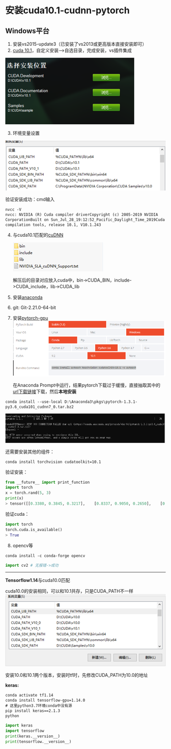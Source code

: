 # 安装cuda10.1-cudnn-pytorch

## Windows平台

1. 安装vs2015-update3（已安装了vs2013或更高版本直接安装即可）
2. [cuda 10.1](https://developer.nvidia.com/cuda-toolkit-archive-->http://developer.download.nvidia.com/compute/cuda/10.1/Prod/local_installers/cuda_10.1.243_426.00_win10.exe)，自定义安装-->自选目录，完成安装，vs插件集成

![img](assets/Image(1).png)

3. 环境变量设置

![img](assets/Image(2).png)

验证安装成功：cmd输入

```shell
nvcc -V
nvcc: NVIDIA (R) Cuda compiler driverCopyright (c) 2005-2019 NVIDIA CorporationBuilt on Sun_Jul_28_19:12:52_Pacific_Daylight_Time_2019Cuda compilation tools, release 10.1, V10.1.243
```

4. 与cuda10.1匹配的[cuDNN](https://developer.nvidia.com/rdp/cudnn-download)

   ![img](assets/Image(3).png)

   解压后的目录对应放入cuda中，bin->CUDA_BIN，include->CUDA_include，lib->CUDA_lib

5. 安装[anaconda](https://repo.continuum.io/archive/Anaconda3-5.2.0-Windows-x86_64.exe)

6. git: Git-2.21.0-64-bit

7. 安装[pytorch-gpu](https://pytorch.org/get-started/locally)
   ![img](assets/Image(4).png)

   在Anaconda Prompt中运行，结果pytorch下载过于缓慢，直接抽取其中的[url下载链接](https://conda.anaconda.org/pytorch/win-64)下载，然后**本地安装**
  ```shell
  conda install --use-local D:\Anaconda3\pkgs\pytorch-1.3.1-py3.6_cuda101_cudnn7_0.tar.bz2
  ```

  ![img](assets/Image(5).png)

  还需要安装其他的组件：
  ```
  conda install torchvision cudatoolkit=10.1
  ```

  验证安装：
  ```python
  from __future__ import print_function
  import torch
  x = torch.rand(5, 3)
  print(x)
  > tensor([[0.3380, 0.3845, 0.3217],    [0.8337, 0.9050, 0.2650],    [0.2979, 0.7141, 0.9069],    [0.1449, 0.1132, 0.1375],    [0.4675, 0.3947, 0.1426]])
  ```

  验证cuda：
  ```python
  import torch
  torch.cuda.is_available()
  > True 
  ```

8. opencv等

```
conda install -c conda-forge opencv
```
```python
import cv2 # 无报错->成功
```

---

**Tensorflow1.14**与cuda10.0匹配

cuda10.0的安装相同，可以和10.1共存，只是CUDA_PATH不一样![img](assets/Image(6).png)

安装10.0和10.1两个版本，安装时tf时，先修改CUDA_PATH为10.0的地址

**keras:**

```shell
conda activate tf1.14
conda install tensorflow-gpu=1.14.0
# 这里python3.7环境conda中没有源
pip install keras==2.1.3
python
```

```python
import keras
import tensorflow
print(keras.__version__)
print(tensorflow.__version__)
```

